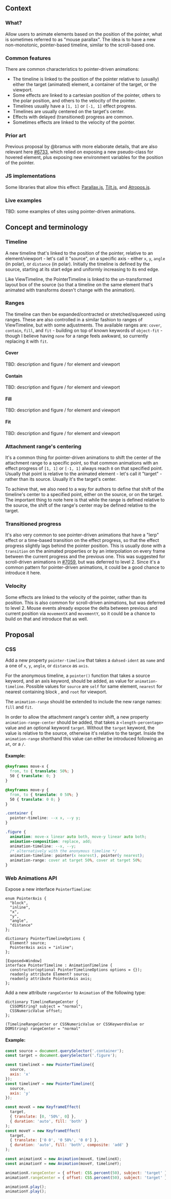 ## Context
### What?
Allow users to animate elements based on the position of the pointer, what is
sometimes referred to as "mouse parallax".
The idea is to have a new non-monotonic, pointer-based timeline, similar to the
scroll-based one.

### Common features
There are common characteristics to pointer-driven animations:
- The timeline is linked to the position of the pointer relative to (usually)
  either the target (animated) element, a container of the target, or
  the viewport.
- Some effects are linked to a cartesian position of the pointer, others to
  the polar position, and others to the velocity of the pointer.
- Timelines usually have a `[1, 1]` or `[-1, 1]` effect progress.
- Timelines are usually centered on the target's center.
- Effects with delayed (transitioned) progress are common.
- Sometimes effects are linked to the velocity of the pointer.

### Prior art
Previous proposal by @bramus with more elaborate details, that are also
relevant here [#6733](https://github.com/w3c/csswg-drafts/issues/6733),
which relied on exposing a new pseudo-class for hovered element, plus
exposing new environment variables for the position of the pointer.

### JS implementations
Some libraries that allow this
effect: [Parallax.js](https://matthew.wagerfield.com/parallax/),
[Tilt.js](https://gijsroge.github.io/tilt.js/),
and [Atropos.js](https://atroposjs.com/).

### Live examples
TBD: some examples of sites using pointer-driven animations.

## Concept and terminology
### Timeline
A new timeline that's linked to the position of the pointer, relative to an
element/viewport - let's call it "source", on a specific axis - either `x`, `y`,
`angle` (in polar), or `distance` (in polar).
Initially the timeline is defined by the source, starting at its start edge
and uniformly increasing to its end edge.

Like ViewTimeline, the PointerTimeline is linked to the un-transformed layout
box of the source (so that a timeline on the same element that's animated
with transforms doesn't change with the animation).

### Ranges
The timeline can then be expanded/contracted or stretched/squeezed using ranges.
These are also controlled in a similar fashion to ranges of ViewTimeline, but
with some adjustments. The available ranges are: `cover`, `contain`, `fill`,
and `fit` - building on top of known keywords of `object-fit` - though I
believe having `none` for a range feels awkward, so currently replacing it
with `fit`.

#### Cover
TBD: description and figure / for element and viewport
#### Contain
TBD: description and figure / for element and viewport
#### Fill
TBD: description and figure / for element and viewport
#### Fit
TBD: description and figure / for element and viewport

### Attachment range's centering
It's a common thing for pointer-driven animations to shift the center of
the attachment range to a specific point, so that common animations with an
effect progress of `[1, 1]` or `[-1, 1]` always reach `0` on that
specified point.
Usually that point is relative to the animated element - let's call it "target" -
rather than its source. Usually it's the target's center.

To achieve that, we also need to a way for authors to define that shift of the
timeline's center to a specified point, either on the source, or on the target.
The important thing to note here is that while the range is defined relative to
the source, the shift of the range's center may be defined relative to the target. 

### Transitioned progress
It's also very common to see pointer-driven animations that have a "lerp" effect
or a time-based transition on the effect progress, so that the effect progress
slightly lags behind the pointer position. This is usually done with a
`transition` on the animated properties or by an interpolation on every frame
between the current progress and the previous one.
This was suggested for scroll-driven animations in
[#7059](https://github.com/w3c/csswg-drafts/issues/7059), but was deferred to
level 2.
Since it's a common pattern for pointer-driven animations, it could be a good
chance to introduce it here.

### Velocity
Some effects are linked to the velocity of the pointer, rather than its position.
This is also common for scroll-driven animations, but was deferred to level 2.
Mouse events already expose the delta between previous and current position via
`movementX` and `movementY`, so it could be a chance to build on that and
introduce that as well.

## Proposal
### CSS
Add a new property `pointer-timeline` that takes a `dahsed-ident` as `name` and
a one of `x`, `y`, `angle`, or `distance` as `axis`. 

For the anonymous timeline, a `pointer()` function that takes a source keyword,
and an axis keyword, should be added, as value for `animation-timeline`.
Possible values for `source` are `self` for same element, `nearest` for
nearest containing block , and `root` for viewport.

The `animation-range` should be extended to include the new range names:
`fill` and `fit`.

In order to allow the attachment range's center shift, a new property
`animation-range-center` should be added, that takes a `<length-percentage>`
value and an optional keyword `target`. Without the `target` keyword, the
value is relative to the source, otherwise it's relative to the target.
Inside the `animation-range` shorthand this value can either be introduced
following an `at`, or a `/`.

#### Example:
```css
@keyframes move-x {
  from, to { translate: 50%; }
  50 { translate: 0; }
}

@keyframes move-y {
  from, to { translate: 0 50%; }
  50 { translate: 0 0; }
}

.container {
  pointer-timeline: --x x, --y y;
}

.figure {
  animation: move-x linear auto both, move-y linear auto both;
  animation-composition: replace, add;
  animation-timeline: --x, --y;
  /* alternatively with the anonymous timeline */
  animation-timeline: pointer(x nearest), pointer(y nearest);
  animation-range: cover at target 50%, cover at target 50%;
}
```

### Web Animations API
Expose a new interface `PointerTimeline`:

```webidl
enum PointerAxis {
  "block",
  "inline",
  "x",
  "y",
  "angle",
  "distance"
};

dictionary PointerTimelineOptions {
  Element? source;
  PointerAxis axis = "inline";
};

[Exposed=Window]
interface PointerTimeline : AnimationTimeline {
  constructor(optional PointerTimelineOptions options = {});
  readonly attribute Element? source;
  readonly attribute PointerAxis axis;
};
```

Add a new attribute `rangeCenter` to `Animation` of the following type:
```webidl
dictionary TimelineRangeCenter {
  CSSOMString? subject = "normal"; 
  CSSNumericValue offset;  
};

(TimelineRangeCenter or CSSNumericValue or CSSKeywordValue or DOMString) rangeCenter = "normal"
```

#### Example:
```js
const source = document.querySelector('.container');
const target = document.querySelector('.figure');

const timelineX = new PointerTimeline({
  source,
  axis: 'x'
});
const timelineY = new PointerTimeline({
  source,
  axis: 'y'
});

const moveX = new KeyframeEffect(
  target,
  { translate: [0, '50%', 0] },
  { duration: 'auto', fill: 'both' }
);
const moveY = new KeyframeEffect(
  target,
  { translate: ['0 0', '0 50%', '0 0'] },
  { duration: 'auto', fill: 'both', composite: 'add' }
);

const animationX = new Animation(moveX, timelineX);
const animationY = new Animation(moveY, timelineY);

animationX.rangeCenter = { offset: CSS.percent(50), subject: 'target' };
animationY.rangeCenter = { offset: CSS.percent(50), subject: 'target' };

animationX.play();
animationY.play();
```